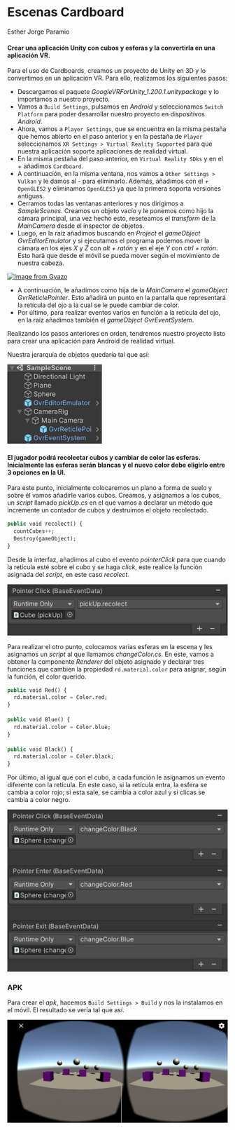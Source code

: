 # Escenas Cardboard

Esther Jorge Paramio

#### Crear una aplicación Unity con cubos y esferas y la convertirla en una aplicación VR. 

Para el uso de Cardboards, creamos un proyecto de Unity en 3D y lo convertimos en un aplicación VR. Para ello, realizamos los siguientes pasos:

- Descargamos el paquete *GoogleVRForUnity_1.200.1.unitypackage* y lo importamos a nuestro proyecto. 
- Vamos a ```Build Settings```, pulsamos en *Android* y seleccionamos ```Switch Platform``` para poder desarrollar nuestro proyecto en dispositivos *Android*.
- Ahora, vamos a ```Player Settings```, que se encuentra en la misma pestaña que hemos abierto en el paso anterior y en la pestaña de ```Player``` seleccionamos ```XR Settings > Virtual Reality Supported``` para que nuestra aplicación soporte aplicaciones de realidad virtual.
- En la misma pestaña del paso anterior, en ```Virtual Reality SDks``` y en el *+* añadimos ```Cardboard```.
- A continuación, en la misma ventana, nos vamos a ```Other Settings > Vulkan``` y le damos al *-* para eliminarlo. Además, añadimos con el *+* ```OpenGLES2``` y eliminamos ```OpenGLES3``` ya que la primera soporta versiones antiguas.
- Cerramos todas las ventanas anteriores y nos dirigimos a *SampleScenes*. Creamos un objeto vacío y le ponemos como hijo la cámara principal, una vez hecho esto, reseteamos el *transform* de la *MainCamera* desde el inspector de objetos.
- Luego, en la raíz añadimos buscando en *Project* el *gameObject* *GvrEditorEmulator* y si ejecutamos el programa podemos mover la cámara en los ejes *X* y *Z* con *alt + ratón* y en el eje *Y* con *ctrl + ratón*. Esto hará que desde el móvil se pueda mover según el movimiento de nuestra cabeza.

[![Image from Gyazo](https://i.gyazo.com/6685fa74ed307bc315e0d30b4b8ee754.gif)](https://gyazo.com/6685fa74ed307bc315e0d30b4b8ee754)

- A continuación, le añadimos como hija de la *MainCamera* el *gameObject* *GvrReticlePointer*. Esto añadirá un punto en la pantalla que representará la retícula del ojo a la cual se le puede cambiar de color. 
- Por último, para realizar eventos varios en función a la retícula del ojo, en la raíz añadimos también el *gameObject* *GvrEventSystem*.

Realizando los pasos anteriores en orden, tendremos nuestro proyecto listo para crear una aplicación para Android de realidad virtual.

Nuestra jerarquía de objetos quedaría tal que así:

![gameobjects](imgs/gameObjects.png)

#### El jugador podrá recolectar cubos y cambiar de color las esferas. Inicialmente las esferas serán blancas y el nuevo color debe eligirlo entre 3 opciones en la UI.

Para este punto, inicialmente colocaremos un plano a forma de suelo y sobre él vamos añadirle varios cubos. Creamos, y asignamos a los cubos, un *script* llamado *pickUp.cs* en el que vamos a declarar un método que incremente un contador de cubos y destruimos el objeto recolectado. 

```SQL
public void recolect() {
  countCubes++;
  Destroy(gameObject);
}
```

Desde la interfaz, añadimos al cubo el evento *pointerClick* para que cuando la retícula esté sobre el cubo y se haga *click*, este realice la función asignada del *script*, en este caso *recolect*.

![eventoCubo](imgs/eventoCubo.png)

Para realizar el otro punto, colocamos varias esferas en la escena y les asignamos un *script* al que llamamos *changeColor.cs*. En este, vamos a obtener la componente *Renderer* del objeto asignado y declarar tres funciones que cambien la propiedad ```rd.material.color``` para asignar, según la función, el color querido.

```SQL
public void Red() {
  rd.material.color = Color.red;
}

public void Blue() {
  rd.material.color = Color.blue;
}   

public void Black() {
  rd.material.color = Color.black;
}
```

Por último, al igual que con el cubo, a cada función le asignamos un evento diferente con la retícula. En este caso, si la retícula entra, la esfera se cambia a color rojo; si esta sale, se cambia a color azul y si clicas se cambia a color negro.

![eventoEsfera](imgs/eventoEsfera.png)

### APK

Para crear el *apk*, hacemos ```Build Settings > Build``` y nos la instalamos en el móvil. El resultado se vería tal que así.

[![RV](imgs/portadaEscena.jpeg)](imgs/escenaFinal.mp4)



